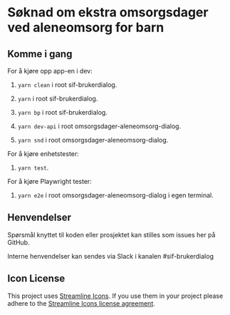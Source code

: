 # Søknad om ekstra omsorgsdager ved aleneomsorg for barn

## Komme i gang

For å kjøre opp app-en i dev:

1.  `yarn clean` i root sif-brukerdialog.
2.  `yarn` i root sif-brukerdialog.
3.  `yarn bp` i root sif-brukerdialog.

4.  `yarn dev-api` i root omsorgsdager-aleneomsorg-dialog.
5.  `yarn snd` i root omsorgsdager-aleneomsorg-dialog.

For å kjøre enhetstester:

1.  `yarn test`.

For å kjøre Playwright tester:

1.  `yarn e2e` i root omsorgsdager-aleneomsorg-dialog i egen terminal.

## Henvendelser

Spørsmål knyttet til koden eller prosjektet kan stilles som issues her på GitHub.

Interne henvendelser kan sendes via Slack i kanalen #sif-brukerdialog

## Icon License

This project uses [Streamline Icons](http://www.streamlineicons.com/). If you use them in your project please adhere to the [Streamline Icons license agreement](http://www.streamlineicons.com/license.html).
